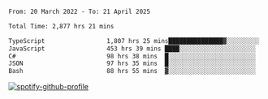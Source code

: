 <!--START_SECTION:waka-->

```txt
From: 20 March 2022 - To: 21 April 2025

Total Time: 2,877 hrs 21 mins

TypeScript                 1,807 hrs 25 mins███████████████▓░░░░░░░░░   62.82 %
JavaScript                 453 hrs 39 mins ████░░░░░░░░░░░░░░░░░░░░░   15.77 %
C#                         98 hrs 38 mins  █░░░░░░░░░░░░░░░░░░░░░░░░   03.43 %
JSON                       97 hrs 35 mins  █░░░░░░░░░░░░░░░░░░░░░░░░   03.39 %
Bash                       88 hrs 55 mins  ▓░░░░░░░░░░░░░░░░░░░░░░░░   03.09 %
```

<!--END_SECTION:waka-->
[![spotify-github-profile](https://spotify-github-profile.vercel.app/api/view?uid=c00zprrvy9xiloa9qnco3hmng&cover_image=true&theme=novatorem&show_offline=false&background_color=121212&bar_color=53b14f&bar_color_cover=false)](https://spotify-github-profile.vercel.app/api/view?uid=c00zprrvy9xiloa9qnco3hmng&redirect=true)



